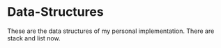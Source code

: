 # Data-Structures
These are the data structures of my personal implementation. There are stack and list now.
